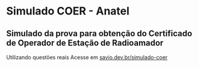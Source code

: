 # Simulado COER - Anatel
## Simulado da prova para obtenção do Certificado de Operador de Estação de Radioamador
Utilizando questões reais
Acesse em [savio.dev.br/simulado-coer](https://savio.dev.br/simulado-coer)
